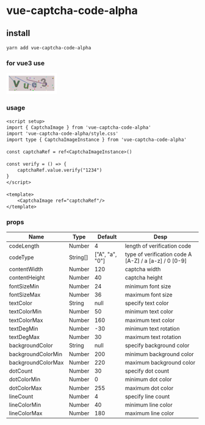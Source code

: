 # vue-captcha-code-alpha

## install
```
yarn add vue-captcha-code-alpha
```

### for vue3 use
![img.png](https://raw.githubusercontent.com/amberlin10706/vue-ts-captcha/master/img.png)

### usage
```
<script setup>
import { CaptchaImage } from 'vue-captcha-code-alpha'
import 'vue-captcha-code-alpha/style.css'
import type { CaptchaImageInstance } from 'vue-captcha-code-alpha'

const captchaRef = ref<CaptchaImageInstance>()

const verify = () => {
    captchaRef.value.verify("1234")
}
</script>

<template>
    <CaptchaImage ref="captchaRef"/>
</template>
```

### props
| Name               | Type     | Default         | Desp                                                  |
|--------------------|----------|-----------------|-------------------------------------------------------|
| codeLength         | Number   | 4               | length of verification code                           |
| codeType           | String[] | ["A", "a", "0"] | type of verification code A [A-Z] / a [a-z] / 0 [0-9] |
| contentWidth       | Number   | 120             | captcha width                                         |
| contentHeight      | Number   | 40              | captcha height                                        |
| fontSizeMin        | Number   | 24              | minimum font size                                     |
| fontSizeMax        | Number   | 36              | maximum font size                                     |
| textColor          | String   | null            | specify text color                                    |
| textColorMin       | Number   | 50              | minimum text color                                    |
| textColorMax       | Number   | 160             | maximum text color                                    |
| textDegMin         | Number   | -30             | minimum text rotation                                 |
| textDegMax         | Number   | 30              | maximum text rotation                                 |
| backgroundColor    | String   | null            | specify background color                              |
| backgroundColorMin | Number   | 200             | minimum background color                              |
| backgroundColorMax | Number   | 220             | maximum background color                              |
| dotCount           | Number   | 30              | specify dot count                                     |
| dotColorMin        | Number   | 0               | minimum dot color                                     |
| dotColorMax        | Number   | 255             | maximum dot color                                     |
| lineCount          | Number   | 4               | specify line count                                    |
| lineColorMin       | Number   | 40              | minimum line color                                    |
| lineColorMax       | Number   | 180             | maximum line color                                    |
